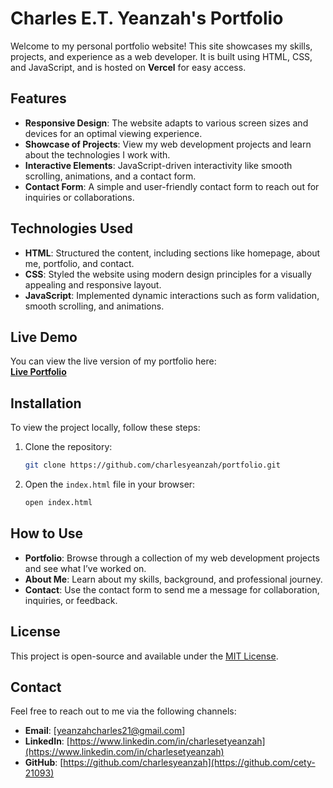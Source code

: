 # Charles E.T. Yeanzah's Portfolio

Welcome to my personal portfolio website! This site showcases my skills, projects, and experience as a web developer. It is built using HTML, CSS, and JavaScript, and is hosted on **Vercel** for easy access.

## Features

- **Responsive Design**: The website adapts to various screen sizes and devices for an optimal viewing experience.
- **Showcase of Projects**: View my web development projects and learn about the technologies I work with.
- **Interactive Elements**: JavaScript-driven interactivity like smooth scrolling, animations, and a contact form.
- **Contact Form**: A simple and user-friendly contact form to reach out for inquiries or collaborations.

## Technologies Used

- **HTML**: Structured the content, including sections like homepage, about me, portfolio, and contact.
- **CSS**: Styled the website using modern design principles for a visually appealing and responsive layout.
- **JavaScript**: Implemented dynamic interactions such as form validation, smooth scrolling, and animations.

## Live Demo

You can view the live version of my portfolio here:  
[**Live Portfolio**](https://charlesetyeanzah.vercel.app)

## Installation

To view the project locally, follow these steps:

1. Clone the repository:
   ```bash
   git clone https://github.com/charlesyeanzah/portfolio.git
   ```

2. Open the `index.html` file in your browser:
   ```bash
   open index.html
   ```

## How to Use

- **Portfolio**: Browse through a collection of my web development projects and see what I’ve worked on.
- **About Me**: Learn about my skills, background, and professional journey.
- **Contact**: Use the contact form to send me a message for collaboration, inquiries, or feedback.

## License

This project is open-source and available under the [MIT License](LICENSE).

## Contact

Feel free to reach out to me via the following channels:

- **Email**: [yeanzahcharles21@gmail.com]
- **LinkedIn**: [https://www.linkedin.com/in/charlesetyeanzah](https://www.linkedin.com/in/charlesetyeanzah)
- **GitHub**: [https://github.com/charlesyeanzah](https://github.com/cety-21093)

